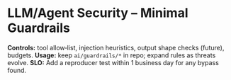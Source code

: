 # LLM/Agent Security – Minimal Guardrails

**Controls:** tool allow‑list, injection heuristics, output shape checks (future), budgets.
**Usage:** keep `ai/guardrails/*` in repo; expand rules as threats evolve.
**SLO:** Add a reproducer test within 1 business day for any bypass found.